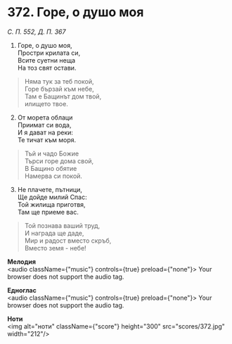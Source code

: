 # 372. Горе, о душо моя

_С. П. 552, Д. П. 367_

1. Горе, о душо моя,  
Простри крилата си,  
Всите суетни неща  
На тоз свят остави.  

> Няма тук за теб покой,  
> Горе бързай към небе,  
> Там е Бащинът дом твой,  
> илището твое.  

2. От морета облаци  
Приимат си вода,  
И я дават на реки:  
Те тичат към моря.  

> Тъй и чадо Божие  
> Търси горе дома свой,  
> В Бащино обятие  
> Намерва си покой.  

3. Не плачете, пътници,  
Ще дойде милий Спас:  
Той жилища приготвя,  
Там ще приеме вас.  

> Той познава ваший труд,  
> И награда ще даде,  
> Мир и радост вместо скръб,  
> Вместо земя - небе!

**Мелодия**  
<audio className={"music"} controls={true} preload={"none"}>
    <source src="mp3/372.mp3" type="audio/mpeg"/>
    Your browser does not support the audio tag.
</audio>

**Едноглас**  
<audio className={"music"} controls={true} preload={"none"}>
    <source src="transp/372.mp3" type="audio/mpeg"/>
    Your browser does not support the audio tag.
</audio>

**Ноти**  
<img alt="ноти" className={"score"} height="300" src="scores/372.jpg" width="212"/>
